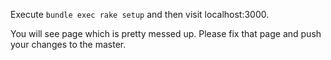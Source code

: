 Execute `bundle exec rake setup` and then visit localhost:3000.

You will see page which is pretty messed up. Please fix that page and
push your changes to the master.
